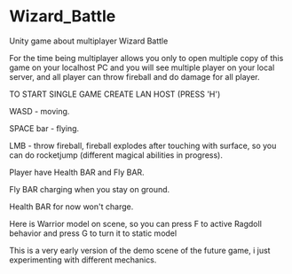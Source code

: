 # Wizard_Battle
Unity game about multiplayer Wizard Battle

For the time being multiplayer allows you only to open multiple copy of this game on your localhost PC and you will see multiple player on your local server, and all player can throw fireball and do damage for all player.

TO START SINGLE GAME CREATE LAN HOST (PRESS 'H')

WASD - moving.

SPACE bar - flying.

LMB - throw fireball, fireball explodes after touching with surface, so you can do rocketjump (different magical abilities in progress).

Player have Health BAR and Fly BAR.

Fly BAR charging when you stay on ground.

Health BAR for now won't charge.

Here is Warrior model on scene, so you can press F to active Ragdoll behavior and press G to turn it to static model

This is a very early version of the demo scene of the future game, i just experimenting with different mechanics.
